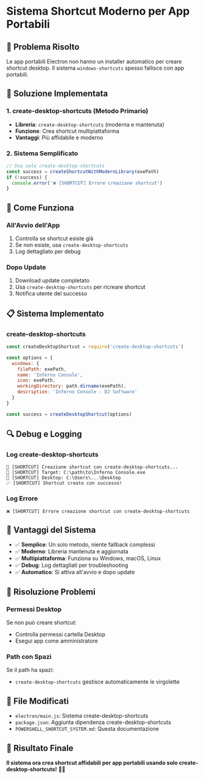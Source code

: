 # Sistema Shortcut Moderno per App Portabili

## 🎯 Problema Risolto

Le app portabili Electron non hanno un installer automatico per creare shortcut desktop. Il sistema `windows-shortcuts` spesso fallisce con app portabili.

## 🔧 Soluzione Implementata

### **1. create-desktop-shortcuts (Metodo Primario)**
- **Libreria**: `create-desktop-shortcuts` (moderna e mantenuta)
- **Funzione**: Crea shortcut multipiattaforma
- **Vantaggi**: Più affidabile e moderno

### **2. Sistema Semplificato**
```javascript
// Usa solo create-desktop-shortcuts
const success = createShortcutWithModernLibrary(exePath)
if (!success) {
  console.error('❌ [SHORTCUT] Errore creazione shortcut')
}
```

## 🚀 Come Funziona

### **All'Avvio dell'App**
1. Controlla se shortcut esiste già
2. Se non esiste, usa `create-desktop-shortcuts`
3. Log dettagliato per debug

### **Dopo Update**
1. Download update completato
2. Usa `create-desktop-shortcuts` per ricreare shortcut
3. Notifica utente del successo

## 📋 Sistema Implementato

### **create-desktop-shortcuts**
```javascript
const createDesktopShortcut = require('create-desktop-shortcuts')

const options = {
  windows: {
    filePath: exePath,
    name: 'Inferno Console',
    icon: exePath,
    workingDirectory: path.dirname(exePath),
    description: 'Inferno Console - DJ Software'
  }
}

const success = createDesktopShortcut(options)
```

## 🔍 Debug e Logging

### **Log create-desktop-shortcuts**
```
🔗 [SHORTCUT] Creazione shortcut con create-desktop-shortcuts...
🔗 [SHORTCUT] Target: C:\path\to\Inferno Console.exe
🔗 [SHORTCUT] Desktop: C:\Users\...\Desktop
✅ [SHORTCUT] Shortcut creato con successo!
```

### **Log Errore**
```
❌ [SHORTCUT] Errore creazione shortcut con create-desktop-shortcuts
```

## 🎵 Vantaggi del Sistema

- ✅ **Semplice**: Un solo metodo, niente fallback complessi
- ✅ **Moderno**: Libreria mantenuta e aggiornata
- ✅ **Multipiattaforma**: Funziona su Windows, macOS, Linux
- ✅ **Debug**: Log dettagliati per troubleshooting
- ✅ **Automatico**: Si attiva all'avvio e dopo update

## 🚨 Risoluzione Problemi

### **Permessi Desktop**
Se non può creare shortcut:
- Controlla permessi cartella Desktop
- Esegui app come amministratore

### **Path con Spazi**
Se il path ha spazi:
- `create-desktop-shortcuts` gestisce automaticamente le virgolette

## 📁 File Modificati

- `electron/main.js`: Sistema create-desktop-shortcuts
- `package.json`: Aggiunta dipendenza create-desktop-shortcuts
- `POWERSHELL_SHORTCUT_SYSTEM.md`: Questa documentazione

## 🎯 Risultato Finale

**Il sistema ora crea shortcut affidabili per app portabili usando solo create-desktop-shortcuts!** 🚀✅

